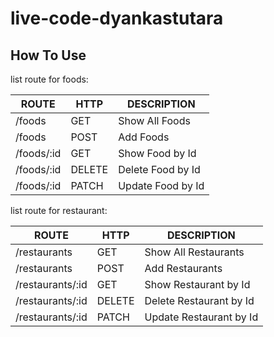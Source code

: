 # live-code-dyankastutara

## How To Use

list route for foods:

|   ROUTE    |  HTTP  |    DESCRIPTION    |
| ---------- | ------ | ----------------- |
| /foods     | GET    | Show All Foods    |
| /foods     | POST   | Add Foods         |
| /foods/:id | GET    | Show Food by Id   |
| /foods/:id | DELETE | Delete Food by Id |
| /foods/:id | PATCH  | Update Food by Id |

list route for restaurant:

|      ROUTE       |  HTTP  |       DESCRIPTION       |
| ---------------- | ------ | ----------------------- |
| /restaurants     | GET    | Show All Restaurants    |
| /restaurants     | POST   | Add Restaurants         |
| /restaurants/:id | GET    | Show Restaurant by Id   |
| /restaurants/:id | DELETE | Delete Restaurant by Id |
| /restaurants/:id | PATCH  | Update Restaurant by Id |
